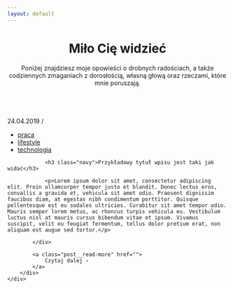```yaml
---
layout: default
---
```



<header>
    <div class="wrapper">
        <div class="hero">
            <div class="hero__text">
                <h1 class="navy">Miło Cię widzieć</h1>
                <p>Poniżej znajdziesz moje opowieści o drobnych radościach, a także codziennych zmaganiach z dorosłością, własną głową oraz rzeczami, które mnie poruszają.</p>
            </div>
            <img class="hero__image" src="../assets/images/agata.jpg" alt="">
        </div>
    </div>    
</header>

<section class="latest-posts">
    <div class="wrapper">
        <div class="post">
            <div class="post__metadata">
                <span class="gray">24.04.2019</span>&nbsp;<span class="gray-50">/</span>&nbsp;
                <ul class="post__tags">
                    <li><a href="">praca</a></li>
                    <li><a href="">lifestyle</a></li>
                    <li><a href="">technologia</a></li>
                </ul>
            </div>
            <div class="post__thumbnail"></div>
            <div class="post__summary">

                <h3 class="navy">Przykładowy tytuł wpisu jest taki jak widać</h3>

                <p>Lorem ipsum dolor sit amet, consectetur adipiscing elit. Proin ullamcorper tempor justo et blandit. Donec lectus eros, convallis a gravida et, vehicula sit amet odio. Praesent dignissim faucibus diam, at egestas nibh condimentum porttitor. Quisque pellentesque est eu sodales ultricies. Curabitur sit amet tempor odio. Mauris semper lorem metus, ac rhoncus turpis vehicula eu. Vestibulum luctus nisl at mauris cursus bibendum vitae et ipsum. Vivamus suscipit, velit eu feugiat fermentum, tellus dolor pretium erat, non aliquam est augue sed tortor.</p>

            </div>

            <a class="post__read-more" href="">
                Czytaj dalej ›
            </a>
        </div>
    </div>
</section>
